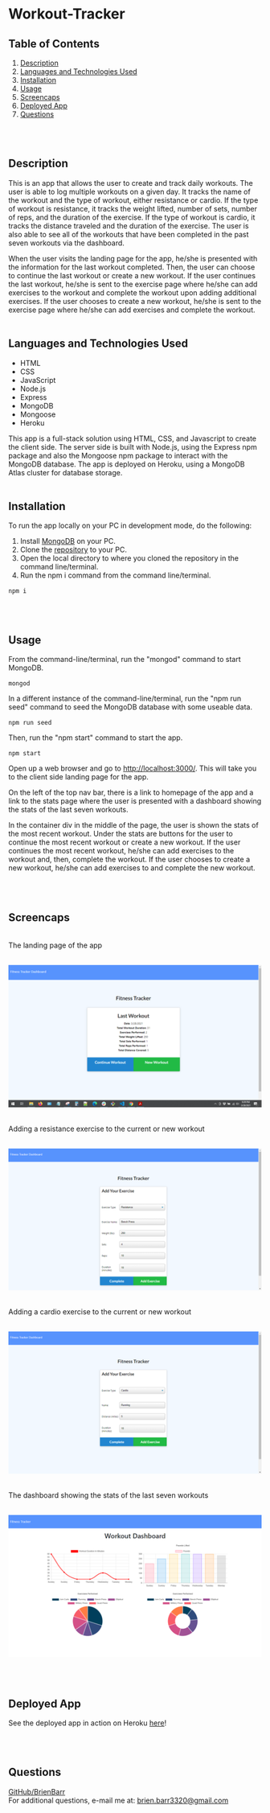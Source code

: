 # Workout-Tracker

## Table of Contents

1. [Description](#Description)
2. [Languages and Technologies Used](#Languages-and-Technologies-Used)
3. [Installation](#Installation)
4. [Usage](#Usage)
5. [Screencaps](#Screencaps)
6. [Deployed App](#Deployed-App)
6. [Questions](#Questions)
<br/>
<br/>

## Description

This is an app that allows the user to create and track daily workouts.  The user is able to log multiple workouts on a given day.  It tracks the name of the workout and the type of workout, either resistance or cardio.  If the type of workout is resistance, it tracks the weight lifted, number of sets, number of reps, and the duration of the exercise.  If the type of workout is cardio, it tracks the distance traveled and the duration of the exercise.  The user is also able to see all of the workouts that have been completed in the past seven workouts via the dashboard.

When the user visits the landing page for the app, he/she is presented with the information for the last workout completed.  Then, the user can choose to continue the last workout or create a new workout.  If the user continues the last workout, he/she is sent to the exercise page where he/she can add exercises to the workout and complete the workout upon adding additional exercises.  If the user chooses to create a new workout, he/she is sent to the exercise page where he/she can add exercises and complete the workout.
<br/>
<br/>

## Languages and Technologies Used

* HTML
* CSS
* JavaScript
* Node.js
* Express
* MongoDB
* Mongoose
* Heroku

This app is a full-stack solution using HTML, CSS, and Javascript to create the client side.  The server side is built with Node.js, using the Express npm package and also the Mongoose npm package to interact with the MongoDB database.  The app is deployed on Heroku, using a MongoDB Atlas cluster for database storage.
<br/>
<br/>

## Installation

To run the app locally on your PC in development mode, do the following:

1. Install [MongoDB](https://www.mongodb.com/) on your PC.
2. Clone the [repository](https://github.com/BrienBarr/Workout-Tracker) to your PC.
3. Open the local directory to where you cloned the repository in the command line/terminal.
4. Run the npm i command from the command line/terminal.
```
npm i
```
<br/>
<br/>

## Usage

From the command-line/terminal, run the "mongod" command to start MongoDB.
```
mongod
```

In a different instance of the command-line/terminal, run the "npm run seed" command to seed the MongoDB database with some useable data.
```
npm run seed
```

Then, run the "npm start" command to start the app.
```
npm start
```

Open up a web browser and go to [http://localhost:3000/](http://localhost:3000/).  This will take you to the client side landing page for the app.

On the left of the top nav bar, there is a link to homepage of the app and a link to the stats page where the user is presented with a dashboard showing the stats of the last seven workouts.

In the container div in the middle of the page, the user is shown the stats of the most recent workout.  Under the stats are buttons for the user to continue the most recent workout or create a new workout.  If the user continues the most recent workout, he/she can add exercises to the workout and, then, complete the workout.  If the user chooses to create a new workout, he/she can add exercises to and complete the new workout.

<br/>
<br/>

## Screencaps

<br/>
The landing page of the app<br/><br/>

![Landing Page](./img/landing.png)

<br/>
Adding a resistance exercise to the current or new workout<br/><br/>

![Add a Resistance Exercise](./img/resistance.png)

<br/>
Adding a cardio exercise to the current or new workout<br/><br/>

![Add a Cardio Exercise](./img/cardio.png)

<br/>
The dashboard showing the stats of the last seven workouts<br/><br/>

![Dashboard](./img/dashboard.png)

<br/>
<br/>

## Deployed App

See the deployed app in action on Heroku [here](https://protected-dusk-68194.herokuapp.com/)!

<br/>
<br/>

## Questions

[GitHub/BrienBarr](https://github.com/BrienBarr)<br/>
For additional questions, e-mail me at: [brien.barr3320@gmail.com](brien.barr3320@gmail.com)